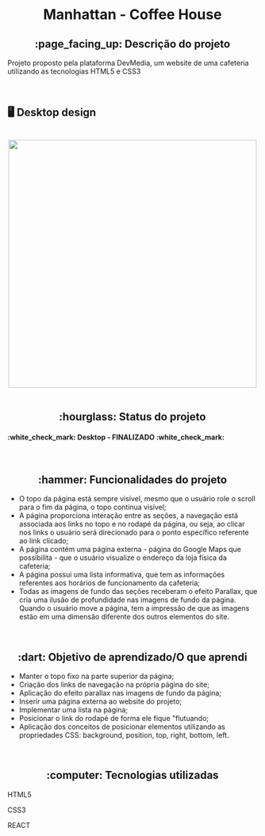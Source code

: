 <h1 align = "center">Manhattan - Coffee House</h1>
<h2 align = "center">:page_facing_up: Descrição do projeto</h2>
<p>Projeto proposto pela plataforma DevMedia, um website de uma cafeteria utilizando as tecnologias HTML5 e CSS3</p>
<br>

## :desktop_computer: Desktop design
<br>
<div align="center">
<img src="https://github.com/gleicekelly13/Cafeteria-Manhattan/assets/80974593/3d0c1912-3ec0-4423-b97a-82adad923984" width="500"/>
</div>
<br>

<h2 align="center">:hourglass: Status do projeto </h2>
<h4>:white_check_mark: Desktop - FINALIZADO :white_check_mark: </h4>
<br>

<h2 align="center">:hammer: Funcionalidades do projeto </h2>
<ul>
  <li>O topo da página está sempre visível, mesmo que o usuário role o scroll para o fim da página, o topo continua visível;
</li>
  <li>A página proporciona interação entre as seções, a navegação está associada aos links no topo e no rodapé da página, 
    ou seja, ao clicar nos links o usuário será direcionado para o ponto específico referente ao link clicado;</li>
  <li>A página contém uma página externa - página do Google Maps que possibilita - que o usuário visualize o endereço da loja física da cafeteria;</li>
  <li>A página possui uma lista informativa, que tem as informações referentes aos horários de funcionamento da cafeteria;</li>
  <li>Todas as imagens de fundo das seções receberam o efeito Parallax, que cria uma ilusão de profundidade nas imagens de fundo da página. 
    Quando o usuário move a página, tem a impressão de que as imagens estão em uma dimensão diferente dos outros elementos do site.</li>
</ul>
<br>

<h2 align="center"> :dart: Objetivo de aprendizado/O que aprendi </h2>
<ul>
  <li>Manter o topo fixo na parte superior da página;</li>
  <li>Criação dos links de navegação na própria página do site;</li>
  <li>Aplicação do efeito parallax nas imagens de fundo da página;</li>
  <li>Inserir uma página externa ao website do projeto;</li>
  <li>Implementar uma lista na página;</li>
  <li>Posicionar o link do rodapé de forma ele fique "flutuando;</li>
  <li>Aplicação dos conceitos de posicionar elementos utilizando as propriedades CSS: background, position, top, right, bottom, left.</li>
</ul>
<br>

<h2 align="center"> :computer: Tecnologias utilizadas </h2>
<p>HTML5</p>
<p>CSS3</p>
<p>REACT</p>
<br>
